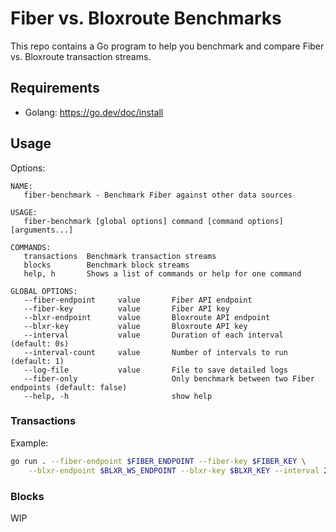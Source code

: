 # Fiber vs. Bloxroute Benchmarks

This repo contains a Go program to help you benchmark and compare Fiber vs. Bloxroute transaction streams.

## Requirements

- Golang: https://go.dev/doc/install

## Usage

Options:

```text
NAME:
   fiber-benchmark - Benchmark Fiber against other data sources

USAGE:
   fiber-benchmark [global options] command [command options] [arguments...]

COMMANDS:
   transactions  Benchmark transaction streams
   blocks        Benchmark block streams
   help, h       Shows a list of commands or help for one command

GLOBAL OPTIONS:
   --fiber-endpoint     value       Fiber API endpoint
   --fiber-key          value       Fiber API key
   --blxr-endpoint      value       Bloxroute API endpoint
   --blxr-key           value       Bloxroute API key
   --interval           value       Duration of each interval (default: 0s)
   --interval-count     value       Number of intervals to run (default: 1)
   --log-file           value       File to save detailed logs
   --fiber-only                     Only benchmark between two Fiber endpoints (default: false)
   --help, -h                       show help
```

### Transactions

Example:

```bash
go run . --fiber-endpoint $FIBER_ENDPOINT --fiber-key $FIBER_KEY \
    --blxr-endpoint $BLXR_WS_ENDPOINT --blxr-key $BLXR_KEY --interval 20s --log-file benchmarks.csv transactions
```

### Blocks

WIP
